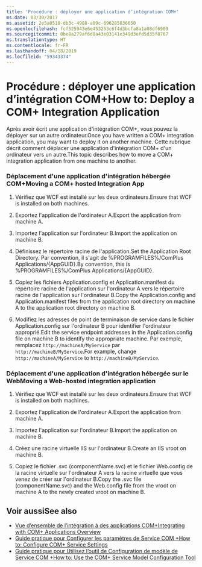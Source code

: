```yaml
---
title: 'Procédure : déployer une application d’intégration COM+'
ms.date: 03/30/2017
ms.assetid: 2e5a0510-db3c-4988-a09c-696285836650
ms.openlocfilehash: fcf525943e6e453253c6f4d3bcfa8a1a08df6909
ms.sourcegitcommit: 0be8a279af6d8a43e03141e349d3efd5d35f8767
ms.translationtype: HT
ms.contentlocale: fr-FR
ms.lasthandoff: 04/18/2019
ms.locfileid: "59343374"
---
```

# <a name="how-to-deploy-a-com-integration-application"></a><span data-ttu-id="ab992-102">Procédure : déployer une application d’intégration COM+</span><span class="sxs-lookup"><span data-stu-id="ab992-102">How to: Deploy a COM+ Integration Application</span></span>
<span data-ttu-id="ab992-103">Après avoir écrit une application d'intégration COM+, vous pouvez la déployer sur un autre ordinateur.</span><span class="sxs-lookup"><span data-stu-id="ab992-103">Once you have written a COM+ integration application, you may want to deploy it on another machine.</span></span> <span data-ttu-id="ab992-104">Cette rubrique décrit comment déplacer une application d'intégration COM+ d'un ordinateur vers un autre.</span><span class="sxs-lookup"><span data-stu-id="ab992-104">This topic describes how to move a COM+ integration application from one machine to another.</span></span>  
  
### <a name="moving-a-com-hosted-integration-app"></a><span data-ttu-id="ab992-105">Déplacement d'une application d'intégration hébergée COM+</span><span class="sxs-lookup"><span data-stu-id="ab992-105">Moving a COM+ hosted Integration App</span></span>  
  
1. <span data-ttu-id="ab992-106">Vérifiez que WCF est installé sur les deux ordinateurs.</span><span class="sxs-lookup"><span data-stu-id="ab992-106">Ensure that WCF is installed on both machines.</span></span>  
  
2. <span data-ttu-id="ab992-107">Exportez l'application de l'ordinateur A.</span><span class="sxs-lookup"><span data-stu-id="ab992-107">Export the application from machine A.</span></span>  
  
3. <span data-ttu-id="ab992-108">Importez l'application sur l'ordinateur B.</span><span class="sxs-lookup"><span data-stu-id="ab992-108">Import the application on machine B.</span></span>  
  
4. <span data-ttu-id="ab992-109">Définissez le répertoire racine de l'application.</span><span class="sxs-lookup"><span data-stu-id="ab992-109">Set the Application Root Directory.</span></span> <span data-ttu-id="ab992-110">Par convention, il s'agit de %PROGRAMFILES%/ComPlus Applications/{AppGUID}.</span><span class="sxs-lookup"><span data-stu-id="ab992-110">By convention, this is %PROGRAMFILES%/ComPlus Applications/{AppGUID}.</span></span>  
  
5. <span data-ttu-id="ab992-111">Copiez les fichiers Application.config et Application.manifest du répertoire racine de l'application sur l'ordinateur A vers le répertoire racine de l'application sur l'ordinateur B.</span><span class="sxs-lookup"><span data-stu-id="ab992-111">Copy the Application.config and Application.manifest files from the application root directory on machine A to the application root directory on machine B.</span></span>  
  
6. <span data-ttu-id="ab992-112">Modifiez les adresses de point de terminaison de service dans le fichier Application.config sur l'ordinateur B pour identifier l'ordinateur approprié.</span><span class="sxs-lookup"><span data-stu-id="ab992-112">Edit the service endpoint addresses in the Application.config file on machine B to identify the appropriate machine.</span></span> <span data-ttu-id="ab992-113">Par exemple, remplacez `http://machineA/MyService` par `http://machineB/MyService`.</span><span class="sxs-lookup"><span data-stu-id="ab992-113">For example, change `http://machineA/MyService` to `http://machineB/MyService`.</span></span>  
  
### <a name="moving-a-web-hosted-integration-application"></a><span data-ttu-id="ab992-114">Déplacement d'une application d'intégration hébergée sur le Web</span><span class="sxs-lookup"><span data-stu-id="ab992-114">Moving a Web-hosted integration application</span></span>  
  
1. <span data-ttu-id="ab992-115">Vérifiez que WCF est installé sur les deux ordinateurs.</span><span class="sxs-lookup"><span data-stu-id="ab992-115">Ensure that WCF is installed on both machines.</span></span>  
  
2. <span data-ttu-id="ab992-116">Exportez l'application de l'ordinateur A.</span><span class="sxs-lookup"><span data-stu-id="ab992-116">Export the application from machine A.</span></span>  
  
3. <span data-ttu-id="ab992-117">Importez l'application sur l'ordinateur B.</span><span class="sxs-lookup"><span data-stu-id="ab992-117">Import the application on machine B.</span></span>  
  
4. <span data-ttu-id="ab992-118">Créez une racine virtuelle IIS sur l'ordinateur B.</span><span class="sxs-lookup"><span data-stu-id="ab992-118">Create an IIS vroot on machine B.</span></span>  
  
5. <span data-ttu-id="ab992-119">Copiez le fichier .svc (componentName.svc) et le fichier Web.config de la racine virtuelle sur l'ordinateur A vers la racine virtuelle que vous venez de créer sur l'ordinateur B.</span><span class="sxs-lookup"><span data-stu-id="ab992-119">Copy the .svc file (componentName.svc) and the Web.config file from the vroot on machine A to the newly created vroot on machine B.</span></span>  
  
## <a name="see-also"></a><span data-ttu-id="ab992-120">Voir aussi</span><span class="sxs-lookup"><span data-stu-id="ab992-120">See also</span></span>

- [<span data-ttu-id="ab992-121">Vue d’ensemble de l’intégration à des applications COM+</span><span class="sxs-lookup"><span data-stu-id="ab992-121">Integrating with COM+ Applications Overview</span></span>](../../../../docs/framework/wcf/feature-details/integrating-with-com-plus-applications-overview.md)
- [<span data-ttu-id="ab992-122">Guide pratique pour Configurer les paramètres de Service COM +</span><span class="sxs-lookup"><span data-stu-id="ab992-122">How to: Configure COM+ Service Settings</span></span>](../../../../docs/framework/wcf/feature-details/how-to-configure-com-service-settings.md)
- [<span data-ttu-id="ab992-123">Guide pratique pour Utilisez l’outil de Configuration de modèle de Service COM +</span><span class="sxs-lookup"><span data-stu-id="ab992-123">How to: Use the COM+ Service Model Configuration Tool</span></span>](../../../../docs/framework/wcf/feature-details/how-to-use-the-com-service-model-configuration-tool.md)
